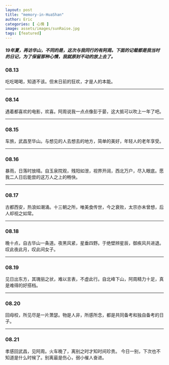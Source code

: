 ```yaml
---
layout: post
title: "memory-in-HuaShan"
author: Eric
categories: [ 心情 ]
image: assets/images/sunRaise.jpg
tags: [featured]
---
```


##### 19年夏，再访华山，不同的是，这次与我同行的有阿周。下面的记载都是我当时的日记，为了保留那种心情，我就原封不动的放上去了。


### 08.13 
吃吃喝喝，知道不该。但末日前的狂欢，才是人的本能。

---

### 08.14 
遇着都喜欢的电影，欢喜。阿周说我一点点像彭于晏，这大抵可以吹上一年了吧。

---
### 08.15 
车旅，武昌至华山。与想见的人去想去的地方，简单的美好，年轻人的老年享受。

---
### 08.16 
暴雨，日落时放晴。自玉泉院观，残阳如泄，视界开阔，西北万户，尽入眼底。愿我二人日后能尝的这万人之上的畅快。

---
### 08.17
古都西安，热浪如潮涌。十三朝之所，唯美食传世，今之衰败，太宗亦未曾想，后人却视之如常。

---
### 08.18 
晚十点，自古华山一条道。夜黑风紧，星垂四野。于绝壁辨星辰，御疾风共进退。叹此夜此月，叹此间女子。

---
### 08.19 
见日出东方，其瑰丽之状，难以言表，不虚此行。自北峰下山，阿周精力十足，真是难得的好搭档。

---
### 08.20 
回母校，所见尽是一片萧瑟。物是人非，所感所念，都是共同备考和独自备考的日子。

---
### 08.21 
孝感回武昌，见阿周。火车晚了，离别之时才知时间珍贵。 今日一别，下次也不知道是什么时候了。别离最是伤心，弱小催人奋进。